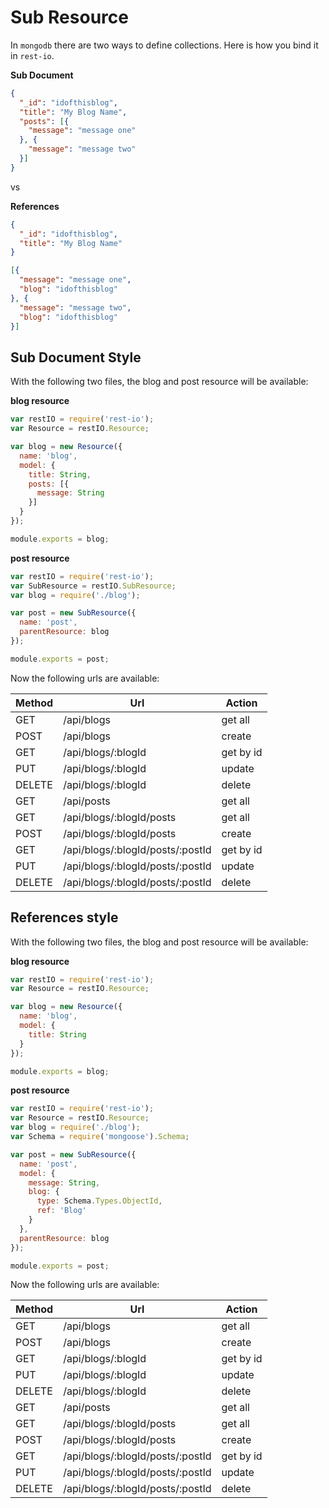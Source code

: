 # Sub Resource
In `mongodb` there are two ways to define collections. Here is how you bind it in `rest-io`.

**Sub Document**

```json
{
  "_id": "idofthisblog",
  "title": "My Blog Name",
  "posts": [{
    "message": "message one"
  }, {
    "message": "message two"
  }]
}
```

vs

**References**

```json
{
  "_id": "idofthisblog",
  "title": "My Blog Name"
}
```

```json
[{
  "message": "message one",
  "blog": "idofthisblog"
}, {
  "message": "message two",
  "blog": "idofthisblog"
}]
```

## Sub Document Style
With the following two files, the blog and post resource will be available:

**blog resource**

```javascript
var restIO = require('rest-io');
var Resource = restIO.Resource;

var blog = new Resource({
  name: 'blog',
  model: {
    title: String,
    posts: [{
      message: String
    }]
  }
});

module.exports = blog;
```

**post resource**

```javascript
var restIO = require('rest-io');
var SubResource = restIO.SubResource;
var blog = require('./blog');

var post = new SubResource({
  name: 'post',
  parentResource: blog
});

module.exports = post;
```

Now the following urls are available:

Method | Url                              | Action
------ | -------------------------------- | ---------
GET    | /api/blogs                       | get all
POST   | /api/blogs                       | create
GET    | /api/blogs/:blogId               | get by id
PUT    | /api/blogs/:blogId               | update
DELETE | /api/blogs/:blogId               | delete
GET    | /api/posts                       | get all
GET    | /api/blogs/:blogId/posts         | get all
POST   | /api/blogs/:blogId/posts         | create
GET    | /api/blogs/:blogId/posts/:postId | get by id
PUT    | /api/blogs/:blogId/posts/:postId | update
DELETE | /api/blogs/:blogId/posts/:postId | delete

## References style
With the following two files, the blog and post resource will be available:

**blog resource**

```javascript
var restIO = require('rest-io');
var Resource = restIO.Resource;

var blog = new Resource({
  name: 'blog',
  model: {
    title: String
  }
});

module.exports = blog;
```

**post resource**

```javascript
var restIO = require('rest-io');
var Resource = restIO.Resource;
var blog = require('./blog');
var Schema = require('mongoose').Schema;

var post = new SubResource({
  name: 'post',
  model: {
    message: String,
    blog: {
      type: Schema.Types.ObjectId,
      ref: 'Blog'
    }
  },
  parentResource: blog
});

module.exports = post;
```

Now the following urls are available:

Method | Url                              | Action
------ | -------------------------------- | ---------
GET    | /api/blogs                       | get all
POST   | /api/blogs                       | create
GET    | /api/blogs/:blogId               | get by id
PUT    | /api/blogs/:blogId               | update
DELETE | /api/blogs/:blogId               | delete
GET    | /api/posts                       | get all
GET    | /api/blogs/:blogId/posts         | get all
POST   | /api/blogs/:blogId/posts         | create
GET    | /api/blogs/:blogId/posts/:postId | get by id
PUT    | /api/blogs/:blogId/posts/:postId | update
DELETE | /api/blogs/:blogId/posts/:postId | delete
